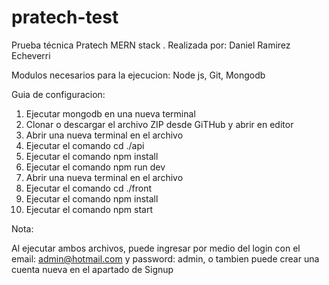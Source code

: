 # pratech-test
Prueba técnica Pratech MERN stack
. Realizada por: Daniel Ramirez Echeverri

Modulos necesarios para la ejecucion:
Node js,
 Git,
 Mongodb

Guia de configuracion:
1. Ejecutar mongodb en una nueva terminal
2. Clonar o descargar el archivo ZIP desde GiTHub y abrir en editor
3. Abrir una nueva terminal en el archivo
4. Ejecutar el comando cd ./api
5. Ejecutar el comando npm install
6. Ejecutar el comando npm run dev
7. Abrir una nueva terminal en el archivo
8. Ejecutar el comando cd ./front
9. Ejecutar el comando npm install
10. Ejecutar el comando npm start

Nota:

Al ejecutar ambos archivos, puede ingresar por medio del login con el email: admin@hotmail.com y password: admin, o tambien puede crear una cuenta nueva en el apartado de Signup